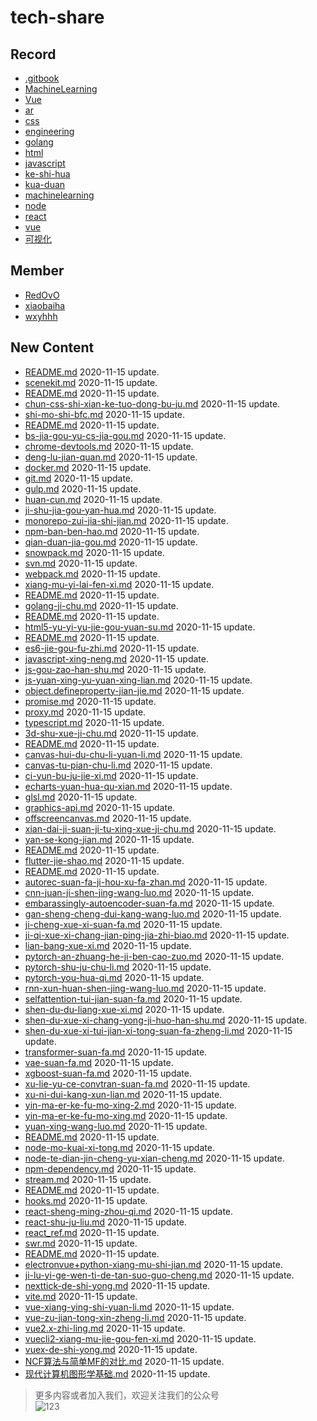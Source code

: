 
# tech-share

<!-- RECORD-START -->
## Record
* [.gitbook](https://github.com/fff455/tech-share/tree/master/.gitbook)
* [MachineLearning](https://github.com/fff455/tech-share/tree/master/MachineLearning)
* [Vue](https://github.com/fff455/tech-share/tree/master/Vue)
* [ar](https://github.com/fff455/tech-share/tree/master/ar)
* [css](https://github.com/fff455/tech-share/tree/master/css)
* [engineering](https://github.com/fff455/tech-share/tree/master/engineering)
* [golang](https://github.com/fff455/tech-share/tree/master/golang)
* [html](https://github.com/fff455/tech-share/tree/master/html)
* [javascript](https://github.com/fff455/tech-share/tree/master/javascript)
* [ke-shi-hua](https://github.com/fff455/tech-share/tree/master/ke-shi-hua)
* [kua-duan](https://github.com/fff455/tech-share/tree/master/kua-duan)
* [machinelearning](https://github.com/fff455/tech-share/tree/master/machinelearning)
* [node](https://github.com/fff455/tech-share/tree/master/node)
* [react](https://github.com/fff455/tech-share/tree/master/react)
* [vue](https://github.com/fff455/tech-share/tree/master/vue)
* [可视化](https://github.com/fff455/tech-share/tree/master/可视化)
<!-- RECORD-END -->

<!-- MEMBER-START -->
## Member
* [RedOvO](https://github.com/RedOvO)
* [xiaobaiha](https://github.com/xiaobaiha)
* [wxyhhh](https://github.com/wxyhhh)
<!-- MEMBER-END -->

<!-- NEW CONTENT-START -->
## New Content
* [README.md](https://github.com/fff455/tech-share/tree/master/ar/README.md) 2020-11-15 update.
* [scenekit.md](https://github.com/fff455/tech-share/tree/master/ar/scenekit.md) 2020-11-15 update.
* [README.md](https://github.com/fff455/tech-share/tree/master/css/README.md) 2020-11-15 update.
* [chun-css-shi-xian-ke-tuo-dong-bu-ju.md](https://github.com/fff455/tech-share/tree/master/css/chun-css-shi-xian-ke-tuo-dong-bu-ju.md) 2020-11-15 update.
* [shi-mo-shi-bfc.md](https://github.com/fff455/tech-share/tree/master/css/shi-mo-shi-bfc.md) 2020-11-15 update.
* [README.md](https://github.com/fff455/tech-share/tree/master/engineering/README.md) 2020-11-15 update.
* [bs-jia-gou-yu-cs-jia-gou.md](https://github.com/fff455/tech-share/tree/master/engineering/bs-jia-gou-yu-cs-jia-gou.md) 2020-11-15 update.
* [chrome-devtools.md](https://github.com/fff455/tech-share/tree/master/engineering/chrome-devtools.md) 2020-11-15 update.
* [deng-lu-jian-quan.md](https://github.com/fff455/tech-share/tree/master/engineering/deng-lu-jian-quan.md) 2020-11-15 update.
* [docker.md](https://github.com/fff455/tech-share/tree/master/engineering/docker.md) 2020-11-15 update.
* [git.md](https://github.com/fff455/tech-share/tree/master/engineering/git.md) 2020-11-15 update.
* [gulp.md](https://github.com/fff455/tech-share/tree/master/engineering/gulp.md) 2020-11-15 update.
* [huan-cun.md](https://github.com/fff455/tech-share/tree/master/engineering/huan-cun.md) 2020-11-15 update.
* [ji-shu-jia-gou-yan-hua.md](https://github.com/fff455/tech-share/tree/master/engineering/ji-shu-jia-gou-yan-hua.md) 2020-11-15 update.
* [monorepo-zui-jia-shi-jian.md](https://github.com/fff455/tech-share/tree/master/engineering/monorepo-zui-jia-shi-jian.md) 2020-11-15 update.
* [npm-ban-ben-hao.md](https://github.com/fff455/tech-share/tree/master/engineering/npm-ban-ben-hao.md) 2020-11-15 update.
* [qian-duan-jia-gou.md](https://github.com/fff455/tech-share/tree/master/engineering/qian-duan-jia-gou.md) 2020-11-15 update.
* [snowpack.md](https://github.com/fff455/tech-share/tree/master/engineering/snowpack.md) 2020-11-15 update.
* [svn.md](https://github.com/fff455/tech-share/tree/master/engineering/svn.md) 2020-11-15 update.
* [webpack.md](https://github.com/fff455/tech-share/tree/master/engineering/webpack.md) 2020-11-15 update.
* [xiang-mu-yi-lai-fen-xi.md](https://github.com/fff455/tech-share/tree/master/engineering/xiang-mu-yi-lai-fen-xi.md) 2020-11-15 update.
* [README.md](https://github.com/fff455/tech-share/tree/master/golang/README.md) 2020-11-15 update.
* [golang-ji-chu.md](https://github.com/fff455/tech-share/tree/master/golang/golang-ji-chu.md) 2020-11-15 update.
* [README.md](https://github.com/fff455/tech-share/tree/master/html/README.md) 2020-11-15 update.
* [html5-yu-yi-yu-jie-gou-yuan-su.md](https://github.com/fff455/tech-share/tree/master/html/html5-yu-yi-yu-jie-gou-yuan-su.md) 2020-11-15 update.
* [README.md](https://github.com/fff455/tech-share/tree/master/javascript/README.md) 2020-11-15 update.
* [es6-jie-gou-fu-zhi.md](https://github.com/fff455/tech-share/tree/master/javascript/es6-jie-gou-fu-zhi.md) 2020-11-15 update.
* [javascript-xing-neng.md](https://github.com/fff455/tech-share/tree/master/javascript/javascript-xing-neng.md) 2020-11-15 update.
* [js-gou-zao-han-shu.md](https://github.com/fff455/tech-share/tree/master/javascript/js-gou-zao-han-shu.md) 2020-11-15 update.
* [js-yuan-xing-yu-yuan-xing-lian.md](https://github.com/fff455/tech-share/tree/master/javascript/js-yuan-xing-yu-yuan-xing-lian.md) 2020-11-15 update.
* [object.defineproperty-jian-jie.md](https://github.com/fff455/tech-share/tree/master/javascript/object.defineproperty-jian-jie.md) 2020-11-15 update.
* [promise.md](https://github.com/fff455/tech-share/tree/master/javascript/promise.md) 2020-11-15 update.
* [proxy.md](https://github.com/fff455/tech-share/tree/master/javascript/proxy.md) 2020-11-15 update.
* [typescript.md](https://github.com/fff455/tech-share/tree/master/javascript/typescript.md) 2020-11-15 update.
* [3d-shu-xue-ji-chu.md](https://github.com/fff455/tech-share/tree/master/ke-shi-hua/3d-shu-xue-ji-chu.md) 2020-11-15 update.
* [README.md](https://github.com/fff455/tech-share/tree/master/ke-shi-hua/README.md) 2020-11-15 update.
* [canvas-hui-du-chu-li-yuan-li.md](https://github.com/fff455/tech-share/tree/master/ke-shi-hua/canvas-hui-du-chu-li-yuan-li.md) 2020-11-15 update.
* [canvas-tu-pian-chu-li.md](https://github.com/fff455/tech-share/tree/master/ke-shi-hua/canvas-tu-pian-chu-li.md) 2020-11-15 update.
* [ci-yun-bu-ju-jie-xi.md](https://github.com/fff455/tech-share/tree/master/ke-shi-hua/ci-yun-bu-ju-jie-xi.md) 2020-11-15 update.
* [echarts-yuan-hua-qu-xian.md](https://github.com/fff455/tech-share/tree/master/ke-shi-hua/echarts-yuan-hua-qu-xian.md) 2020-11-15 update.
* [glsl.md](https://github.com/fff455/tech-share/tree/master/ke-shi-hua/glsl.md) 2020-11-15 update.
* [graphics-api.md](https://github.com/fff455/tech-share/tree/master/ke-shi-hua/graphics-api.md) 2020-11-15 update.
* [offscreencanvas.md](https://github.com/fff455/tech-share/tree/master/ke-shi-hua/offscreencanvas.md) 2020-11-15 update.
* [xian-dai-ji-suan-ji-tu-xing-xue-ji-chu.md](https://github.com/fff455/tech-share/tree/master/ke-shi-hua/xian-dai-ji-suan-ji-tu-xing-xue-ji-chu.md) 2020-11-15 update.
* [yan-se-kong-jian.md](https://github.com/fff455/tech-share/tree/master/ke-shi-hua/yan-se-kong-jian.md) 2020-11-15 update.
* [README.md](https://github.com/fff455/tech-share/tree/master/kua-duan/README.md) 2020-11-15 update.
* [flutter-jie-shao.md](https://github.com/fff455/tech-share/tree/master/kua-duan/flutter-jie-shao.md) 2020-11-15 update.
* [README.md](https://github.com/fff455/tech-share/tree/master/machinelearning/README.md) 2020-11-15 update.
* [autorec-suan-fa-ji-hou-xu-fa-zhan.md](https://github.com/fff455/tech-share/tree/master/machinelearning/autorec-suan-fa-ji-hou-xu-fa-zhan.md) 2020-11-15 update.
* [cnn-juan-ji-shen-jing-wang-luo.md](https://github.com/fff455/tech-share/tree/master/machinelearning/cnn-juan-ji-shen-jing-wang-luo.md) 2020-11-15 update.
* [embarassingly-autoencoder-suan-fa.md](https://github.com/fff455/tech-share/tree/master/machinelearning/embarassingly-autoencoder-suan-fa.md) 2020-11-15 update.
* [gan-sheng-cheng-dui-kang-wang-luo.md](https://github.com/fff455/tech-share/tree/master/machinelearning/gan-sheng-cheng-dui-kang-wang-luo.md) 2020-11-15 update.
* [ji-cheng-xue-xi-suan-fa.md](https://github.com/fff455/tech-share/tree/master/machinelearning/ji-cheng-xue-xi-suan-fa.md) 2020-11-15 update.
* [ji-qi-xue-xi-chang-jian-ping-jia-zhi-biao.md](https://github.com/fff455/tech-share/tree/master/machinelearning/ji-qi-xue-xi-chang-jian-ping-jia-zhi-biao.md) 2020-11-15 update.
* [lian-bang-xue-xi.md](https://github.com/fff455/tech-share/tree/master/machinelearning/lian-bang-xue-xi.md) 2020-11-15 update.
* [pytorch-an-zhuang-he-ji-ben-cao-zuo.md](https://github.com/fff455/tech-share/tree/master/machinelearning/pytorch-an-zhuang-he-ji-ben-cao-zuo.md) 2020-11-15 update.
* [pytorch-shu-ju-chu-li.md](https://github.com/fff455/tech-share/tree/master/machinelearning/pytorch-shu-ju-chu-li.md) 2020-11-15 update.
* [pytorch-you-hua-qi.md](https://github.com/fff455/tech-share/tree/master/machinelearning/pytorch-you-hua-qi.md) 2020-11-15 update.
* [rnn-xun-huan-shen-jing-wang-luo.md](https://github.com/fff455/tech-share/tree/master/machinelearning/rnn-xun-huan-shen-jing-wang-luo.md) 2020-11-15 update.
* [selfattention-tui-jian-suan-fa.md](https://github.com/fff455/tech-share/tree/master/machinelearning/selfattention-tui-jian-suan-fa.md) 2020-11-15 update.
* [shen-du-du-liang-xue-xi.md](https://github.com/fff455/tech-share/tree/master/machinelearning/shen-du-du-liang-xue-xi.md) 2020-11-15 update.
* [shen-du-xue-xi-chang-yong-ji-huo-han-shu.md](https://github.com/fff455/tech-share/tree/master/machinelearning/shen-du-xue-xi-chang-yong-ji-huo-han-shu.md) 2020-11-15 update.
* [shen-du-xue-xi-tui-jian-xi-tong-suan-fa-zheng-li.md](https://github.com/fff455/tech-share/tree/master/machinelearning/shen-du-xue-xi-tui-jian-xi-tong-suan-fa-zheng-li.md) 2020-11-15 update.
* [transformer-suan-fa.md](https://github.com/fff455/tech-share/tree/master/machinelearning/transformer-suan-fa.md) 2020-11-15 update.
* [vae-suan-fa.md](https://github.com/fff455/tech-share/tree/master/machinelearning/vae-suan-fa.md) 2020-11-15 update.
* [xgboost-suan-fa.md](https://github.com/fff455/tech-share/tree/master/machinelearning/xgboost-suan-fa.md) 2020-11-15 update.
* [xu-lie-yu-ce-convtran-suan-fa.md](https://github.com/fff455/tech-share/tree/master/machinelearning/xu-lie-yu-ce-convtran-suan-fa.md) 2020-11-15 update.
* [xu-ni-dui-kang-xun-lian.md](https://github.com/fff455/tech-share/tree/master/machinelearning/xu-ni-dui-kang-xun-lian.md) 2020-11-15 update.
* [yin-ma-er-ke-fu-mo-xing-2.md](https://github.com/fff455/tech-share/tree/master/machinelearning/yin-ma-er-ke-fu-mo-xing-2.md) 2020-11-15 update.
* [yin-ma-er-ke-fu-mo-xing.md](https://github.com/fff455/tech-share/tree/master/machinelearning/yin-ma-er-ke-fu-mo-xing.md) 2020-11-15 update.
* [yuan-xing-wang-luo.md](https://github.com/fff455/tech-share/tree/master/machinelearning/yuan-xing-wang-luo.md) 2020-11-15 update.
* [README.md](https://github.com/fff455/tech-share/tree/master/node/README.md) 2020-11-15 update.
* [node-mo-kuai-xi-tong.md](https://github.com/fff455/tech-share/tree/master/node/node-mo-kuai-xi-tong.md) 2020-11-15 update.
* [node-te-dian-jin-cheng-yu-xian-cheng.md](https://github.com/fff455/tech-share/tree/master/node/node-te-dian-jin-cheng-yu-xian-cheng.md) 2020-11-15 update.
* [npm-dependency.md](https://github.com/fff455/tech-share/tree/master/node/npm-dependency.md) 2020-11-15 update.
* [stream.md](https://github.com/fff455/tech-share/tree/master/node/stream.md) 2020-11-15 update.
* [README.md](https://github.com/fff455/tech-share/tree/master/react/README.md) 2020-11-15 update.
* [hooks.md](https://github.com/fff455/tech-share/tree/master/react/hooks.md) 2020-11-15 update.
* [react-sheng-ming-zhou-qi.md](https://github.com/fff455/tech-share/tree/master/react/react-sheng-ming-zhou-qi.md) 2020-11-15 update.
* [react-shu-ju-liu.md](https://github.com/fff455/tech-share/tree/master/react/react-shu-ju-liu.md) 2020-11-15 update.
* [react_ref.md](https://github.com/fff455/tech-share/tree/master/react/react_ref.md) 2020-11-15 update.
* [swr.md](https://github.com/fff455/tech-share/tree/master/react/swr.md) 2020-11-15 update.
* [README.md](https://github.com/fff455/tech-share/tree/master/vue/README.md) 2020-11-15 update.
* [electronvue+python-xiang-mu-shi-jian.md](https://github.com/fff455/tech-share/tree/master/vue/electronvue+python-xiang-mu-shi-jian.md) 2020-11-15 update.
* [ji-lu-yi-ge-wen-ti-de-tan-suo-guo-cheng.md](https://github.com/fff455/tech-share/tree/master/vue/ji-lu-yi-ge-wen-ti-de-tan-suo-guo-cheng.md) 2020-11-15 update.
* [nexttick-de-shi-yong.md](https://github.com/fff455/tech-share/tree/master/vue/nexttick-de-shi-yong.md) 2020-11-15 update.
* [vite.md](https://github.com/fff455/tech-share/tree/master/vue/vite.md) 2020-11-15 update.
* [vue-xiang-ying-shi-yuan-li.md](https://github.com/fff455/tech-share/tree/master/vue/vue-xiang-ying-shi-yuan-li.md) 2020-11-15 update.
* [vue-zu-jian-tong-xin-zheng-li.md](https://github.com/fff455/tech-share/tree/master/vue/vue-zu-jian-tong-xin-zheng-li.md) 2020-11-15 update.
* [vue2.x-zhi-ling.md](https://github.com/fff455/tech-share/tree/master/vue/vue2.x-zhi-ling.md) 2020-11-15 update.
* [vuecli2-xiang-mu-jie-gou-fen-xi.md](https://github.com/fff455/tech-share/tree/master/vue/vuecli2-xiang-mu-jie-gou-fen-xi.md) 2020-11-15 update.
* [vuex-de-shi-yong.md](https://github.com/fff455/tech-share/tree/master/vue/vuex-de-shi-yong.md) 2020-11-15 update.
* [NCF算法与简单MF的对比.md](https://github.com/fff455/tech-share/tree/master/MachineLearning/NCF算法与简单MF的对比.md) 2020-11-15 update.
* [现代计算机图形学基础.md](https://github.com/fff455/tech-share/tree/master/可视化/现代计算机图形学基础.md) 2020-11-15 update.
<!-- NEW CONTENT-END -->

> 更多内容或者加入我们，欢迎关注我们的公众号  
> ![123](./Books/image/gzh.png)

